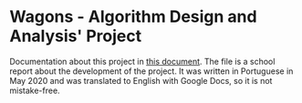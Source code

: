 # Wagons - Algorithm Design and Analysis' Project

Documentation about this project in [this document]('Wagons_docs.pdf'). The file is a school report about the development of the project. It was written in Portuguese in May 2020 and was translated to English with Google Docs, so it is not mistake-free.

